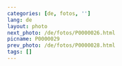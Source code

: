 ```yaml
---
categories: [de, fotos, '']
lang: de
layout: photo
next_photo: /de/fotos/P0000026.html
picname: P0000029
prev_photo: /de/fotos/P0000028.html
tags: []
---
```

